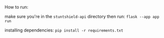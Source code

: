 How to run:

make sure you're in the `stuntshield-api` directory then run:
`flask --app app run`

installing dependencies:
`pip install -r requirements.txt`
